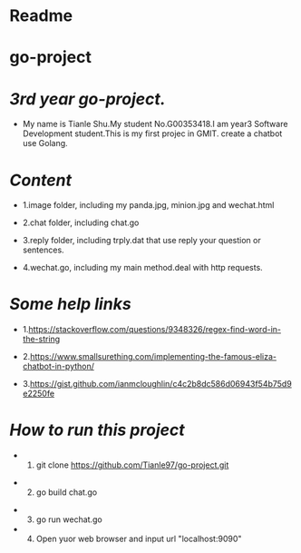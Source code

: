 # Readme

# go-project
# *3rd year go-project.*


* My name is Tianle Shu.My student No.G00353418.I am year3 Software Development student.This is my first projec in GMIT.
create a chatbot use Golang.


# *Content* #

* 1.image folder, including my panda.jpg, minion.jpg and wechat.html

* 2.chat folder, including chat.go

* 3.reply folder, including trply.dat that use reply your question or sentences.

* 4.wechat.go, including my main method.deal with http requests.



# *Some help links* #

* 1.https://stackoverflow.com/questions/9348326/regex-find-word-in-the-string

* 2.https://www.smallsurething.com/implementing-the-famous-eliza-chatbot-in-python/

* 3.https://gist.github.com/ianmcloughlin/c4c2b8dc586d06943f54b75d9e2250fe


# *How to run this project* #

* 1. git clone https://github.com/Tianle97/go-project.git

+ 2. go build chat.go

* 3. go run wechat.go

* 4. Open yuor web browser and input url "localhost:9090"

